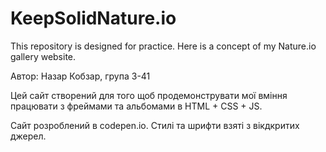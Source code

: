 # KeepSolidNature.io
This repository is designed for practice. Here is a concept of my Nature.io gallery website.

Автор: Назар Кобзар, група З-41

Цей сайт створений для того щоб продемонструвати мої вміння працювати з фреймами та альбомами в HTML + CSS + JS.

Сайт розроблений в codepen.io.
Стилі та шрифти взяті з вікдкритих джерел.
